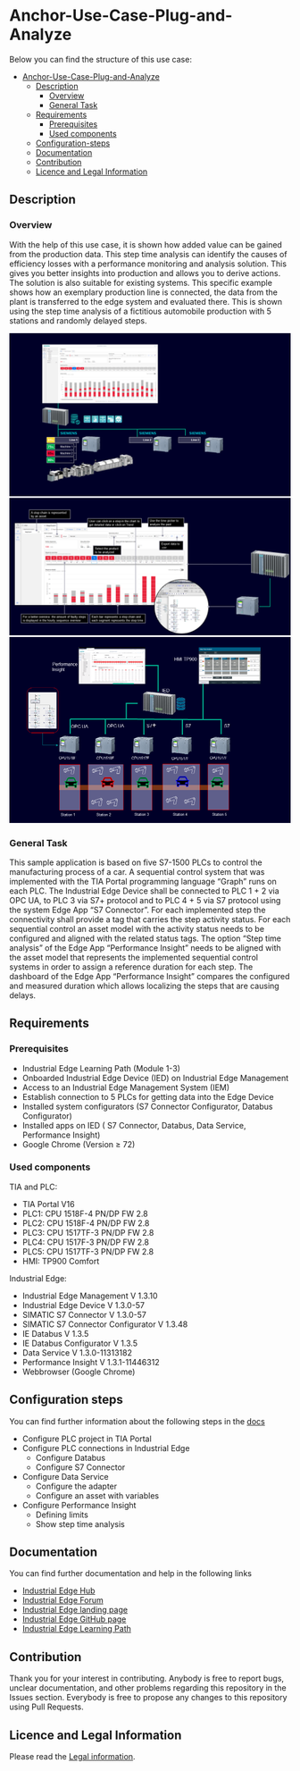 # Anchor-Use-Case-Plug-and-Analyze 

Below you can find the structure of this use case:

* [Anchor-Use-Case-Plug-and-Analyze](#anchor-use-case-plug-and-analyze)
  * [Description](#description)
    * [Overview](#overview)
    * [General Task](#general-task)
  * [Requirements](#requirements)
    * [Prerequisites](#prerequisites)
    * [Used components](#used-components)
  * [Configuration-steps](#configuration-steps)
  * [Documentation](#documentation)
  * [Contribution](#contribution)
  * [Licence and Legal Information](#licence-and-legal-information)

## Description

### Overview
With the help of this use case, it is shown how added value can be gained from the production data. This step time analysis can identify the causes of efficiency losses with a performance monitoring and analysis solution. This gives you better insights into production and allows you to derive actions. The solution is also suitable for existing systems. This specific example shows how an exemplary production line is connected, the data from the plant is transferred to the edge system and evaluated there. This is shown using the step time analysis of a fictitious automobile production with 5 stations and randomly delayed steps.


![overview1](docs/graphics/overview1.png)
![overview2](docs/graphics/overview2.png)
![overview](docs/graphics/overview.png)

### General Task

This sample application is based on five S7-1500 PLCs to control the manufacturing process of a car. A sequential control system that was implemented with the TIA Portal programming language “Graph” runs on each PLC. The Industrial Edge Device shall be connected to PLC 1 + 2 via OPC UA, to PLC 3 via S7+ protocol and to PLC 4 + 5 via S7 protocol using the system Edge App “S7 Connector”. For each implemented step the connectivity shall provide a tag that carries the step activity status. For each sequential control an asset model with the activity status needs to be configured and aligned with the related status tags. The option “Step time analysis” of the Edge App “Performance Insight” needs to be aligned with the asset model that represents the implemented sequential control systems in order to assign a reference duration for each step. The dashboard of the Edge App “Performance Insight” compares the configured and measured duration which allows localizing the steps that are causing delays.

## Requirements

### Prerequisites
* Industrial Edge Learning Path (Module 1-3)
*	Onboarded Industrial Edge Device (IED) on Industrial Edge Management
*	Access to an Industrial Edge Management System (IEM)
*	Establish connection to 5 PLCs for getting data into the Edge Device
*	Installed system configurators (S7 Connector Configurator, Databus Configurator)
*	Installed apps on IED ( S7 Connector, Databus, Data Service, Performance Insight)
*	Google Chrome (Version ≥ 72)

### Used components
TIA and PLC:

*	TIA Portal V16
*	PLC1: CPU 1518F-4 PN/DP FW 2.8
*	PLC2: CPU 1518F-4 PN/DP FW 2.8
*	PLC3: CPU 1517TF-3 PN/DP FW 2.8
*	PLC4: CPU 1517F-3 PN/DP FW 2.8
*	PLC5: CPU 1517TF-3 PN/DP FW 2.8
*	HMI: TP900 Comfort

Industrial Edge:

*	Industrial Edge Management V 1.3.10
*	Industrial Edge Device V 1.3.0-57
*	SIMATIC S7 Connector V 1.3.0-57
*	SIMATIC S7 Connector Configurator V 1.3.48
*	IE Databus V 1.3.5
*	IE Databus Configurator V 1.3.5
*	Data Service V 1.3.0-11313182
*	Performance Insight V 1.3.1-11446312
*	Webbrowser (Google Chrome)


## Configuration steps

You can find further information about the following steps in the [docs](docs/Installation.md#configuration-steps)
-	Configure PLC project in TIA Portal
- Configure PLC connections in Industrial Edge
  - Configure Databus
  - Configure S7 Connector
- Configure Data Service
  - Configure the adapter
  - Configure an asset with variables
- Configure Performance Insight
  - Defining limits
  - Show step time analysis


## Documentation

You can find further documentation and help in the following links

* [Industrial Edge Hub](https://iehub.eu1.edge.siemens.cloud/#/documentation)
* [Industrial Edge Forum](https://www.siemens.com/industrial-edge-forum)
* [Industrial Edge landing page](https://new.siemens.com/global/en/products/automation/topic-areas/industrial-edge/simatic-edge.html)
* [Industrial Edge GitHub page](https://github.com/industrial-edge)
* [Industrial Edge Learning Path](https://siemens-learning-simaticedge.sabacloud.com/)

## Contribution

Thank you for your interest in contributing. Anybody is free to report bugs, unclear documentation, and other problems regarding this repository in the Issues section. Everybody is free to propose any changes to this repository using Pull Requests.

## Licence and Legal Information

Please read the [Legal information](LICENSE.md).
